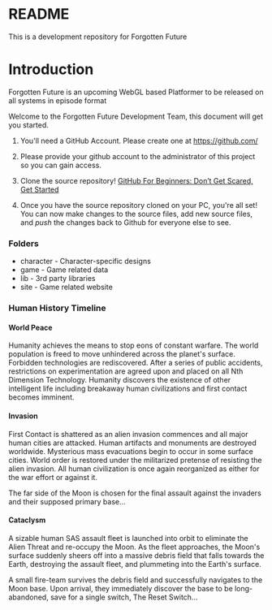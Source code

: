 # README
This is a development repository for Forgotten Future

# Introduction
Forgotten Future is an upcoming WebGL based Platformer to be released on all systems in episode format


Welcome to the Forgotten Future Development Team, this document will get you started.

1. You'll need a GitHub Account. Please create one at https://github.com/

2. Please provide your github account to the administrator of this project so you can gain access.

3. Clone the source repository!
[GitHub For Beginners: Don’t Get Scared, Get Started](https://readwrite.com/2013/09/30/understanding-github-a-journey-for-beginners-part-1/)

4. Once you have the source repository cloned on your PC, you're all set! You can now make changes to the source files, add new source files, and *push* the changes back to Github for everyone else to see. 

### Folders

* character - Character-specific designs
* game - Game related data
* lib - 3rd party libraries
* site - Game related website


### Human History Timeline

#### World Peace

Humanity achieves the means to stop eons of constant warfare. The world population is freed to move unhindered across the planet's surface. Forbidden technologies are rediscovered. After a series of public accidents, restrictions on experimentation are agreed upon and placed on all Nth Dimension Technology. Humanity discovers the existence of other intelligent life including breakaway human civilizations and first contact becomes imminent.

#### Invasion

First Contact is shattered as an alien invasion commences and all major human cities are attacked. Human artifacts and monuments are destroyed worldwide. Mysterious mass evacuations begin to occur in some surface cities. World order is restored under the militarized pretense of resisting the alien invasion. All human civilization is once again reorganized as either for the war effort or against it.

The far side of the Moon is chosen for the final assault against the invaders and their supposed primary base...

#### Cataclysm

A sizable human SAS assault fleet is launched into orbit to eliminate the Alien Threat and re-occupy the Moon. As the fleet approaches, the Moon's surface suddenly sheers off into a massive debris field that falls towards the Earth, destroying the assault fleet, and plummeting into the Earth's surface.

A small fire-team survives the debris field and successfully navigates to the Moon base. Upon arrival, they immediately discover the base to be long-abandoned, save for a single switch, The Reset Switch...